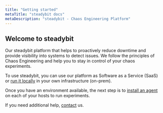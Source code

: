 ```yaml
---
title: "Getting started"
metaTitle: "steadybit docs"
metaDescription: "steadybit - Chaos Engineering Platform"
---
```

## Welcome to steadybit
Our steadybit platform that helps to proactively reduce downtime and provide visibility into systems to detect issues.
We follow the principles of Chaos Engineering and help you to stay in control of your chaos experiments.

To use steadybit, you can use our platform as Software as a Service (SaaS) or [run it locally](installation-platform/) in your own infrastructure (on-prem).

Once you have an environment available, the next step is to [install an agent](installation-agent/) on each of your hosts to run experiments.

If you need additional help, [contact](https://steadybit.com/contact/) us.



